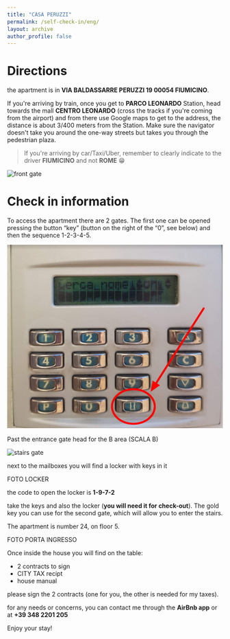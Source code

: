 ```yaml
---
title: "CASA PERUZZI"
permalink: /self-check-in/eng/
layout: archive
author_profile: false
---
```


# Directions

the apartment is in **VIA BALDASSARRE PERUZZI 19 00054 FIUMICINO**. 

If you're arriving by train, once you get to **PARCO LEONARDO** Station, head towards the mall **CENTRO LEONARDO** (cross the tracks if you're coming from the airport) and from there use Google maps to get to the address, the distance is about 3/400 meters from the Station. Make sure the navigator doesn't take you around the one-way streets but takes you through the pedestrian plaza. 

> If you're arriving by car/Taxi/Uber, remember to clearly indicate to the driver **FIUMICINO** and not **ROME** 😁


![front gate](/assets/images/checkin/gate-1.png)

# Check in information

To access the apartment there are 2 gates. The first one can be opened pressing the button “key” (button on the right of the “0”, see below) and then the sequence 1-2-3-4-5.

![key](/assets/images/checkin/key-1-2-3-4-5.png)

Past the entrance gate head for the B area (SCALA B)

![stairs gate](/assets/images/checkin/gate-2.png)


next to the mailboxes you will find a locker with keys in it

FOTO LOCKER

the code to open the locker is **1-9-7-2**

take the keys and also the locker (**you will need it for check-out**). The gold key you can use for the second gate, which will allow you to enter the stairs.

The apartment is number 24, on floor 5.

FOTO PORTA INGRESSO

Once inside the house you will find on the table:

* 2 contracts to sign
* CITY TAX recipt
* house manual

please sign the 2 contracts (one for you, the other is needed for my taxes).

for any needs or concerns, you can contact me through the **AirBnb app** or at **+39 348 2201 205**

Enjoy your stay!





